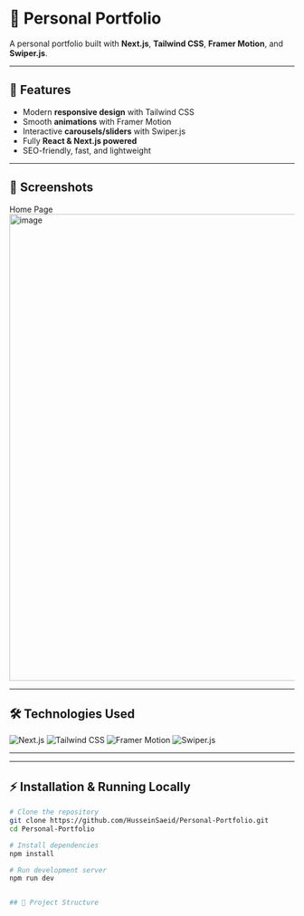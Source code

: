 # 🌟 Personal Portfolio

A personal portfolio built with **Next.js**, **Tailwind CSS**, **Framer Motion**, and **Swiper.js**.  

---

## 🚀 Features

- Modern **responsive design** with Tailwind CSS  
- Smooth **animations** with Framer Motion  
- Interactive **carousels/sliders** with Swiper.js  
- Fully **React & Next.js powered**  
- SEO-friendly, fast, and lightweight  

---

## 🎨 Screenshots

Home Page
<img width="1326" height="825" alt="image" src="https://github.com/user-attachments/assets/fb4d2e61-0543-4c46-9c8d-df2899d425b7" />

---

## 🛠️ Technologies Used

![Next.js](https://img.shields.io/badge/Next.js-000?style=for-the-badge&logo=nextdotjs&logoColor=white)
![Tailwind CSS](https://img.shields.io/badge/TailwindCSS-38B2AC?style=for-the-badge&logo=tailwind-css&logoColor=white)
![Framer Motion](https://img.shields.io/badge/Framer%20Motion-000?style=for-the-badge&logo=framer&logoColor=white)
![Swiper.js](https://img.shields.io/badge/Swiper.js-007AFF?style=for-the-badge&logo=swiper&logoColor=white)

---

---

## ⚡ Installation & Running Locally

```bash
# Clone the repository
git clone https://github.com/HusseinSaeid/Personal-Portfolio.git
cd Personal-Portfolio

# Install dependencies
npm install

# Run development server
npm run dev


## 📂 Project Structure

